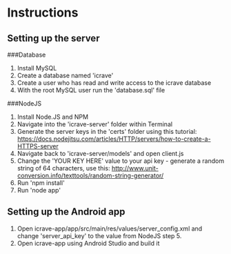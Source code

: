 Instructions
============

Setting up the server
---------------------

###Database
1) Install MySQL
2) Create a database named 'icrave'
3) Create a user who has read and write access to the icrave database
4) With the root MySQL user run the 'database.sql' file

###NodeJS
1) Install Node.JS and NPM
2) Navigate into the 'icrave-server' folder within Terminal
3) Generate the server keys in the 'certs' folder using this tutorial: https://docs.nodejitsu.com/articles/HTTP/servers/how-to-create-a-HTTPS-server
4) Navigate back to 'icrave-server/models' and open client.js
5) Change the 'YOUR KEY HERE' value to your api key - generate a random string of 64 characters, use this: http://www.unit-conversion.info/texttools/random-string-generator/
6) Run 'npm install'
7) Run 'node app'

Setting up the Android app
--------------------------
1) Open icrave-app/app/src/main/res/values/server_config.xml and change 'server_api_key' to the value from NodeJS step 5.
2) Open icrave-app using Android Studio and build it

